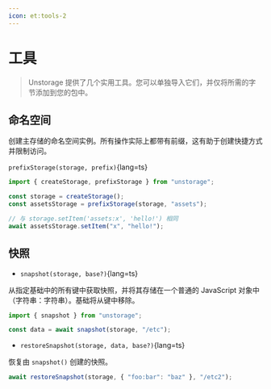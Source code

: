 ```yaml
---  
icon: et:tools-2  
---  
```


# 工具

> Unstorage 提供了几个实用工具。您可以单独导入它们，并仅将所需的字节添加到您的包中。

## 命名空间

创建主存储的命名空间实例。所有操作实际上都带有前缀，这有助于创建快捷方式并限制访问。

`prefixStorage(storage, prefix)`{lang=ts}

```ts
import { createStorage, prefixStorage } from "unstorage";

const storage = createStorage();
const assetsStorage = prefixStorage(storage, "assets");

// 与 storage.setItem('assets:x', 'hello!') 相同
await assetsStorage.setItem("x", "hello!");
```

## 快照

- `snapshot(storage, base?)`{lang=ts}

从指定基础中的所有键中获取快照，并将其存储在一个普通的 JavaScript 对象中（字符串：字符串）。基础将从键中移除。

```js
import { snapshot } from "unstorage";

const data = await snapshot(storage, "/etc");
```

- `restoreSnapshot(storage, data, base?)`{lang=ts}

恢复由 `snapshot()` 创建的快照。

```js
await restoreSnapshot(storage, { "foo:bar": "baz" }, "/etc2");